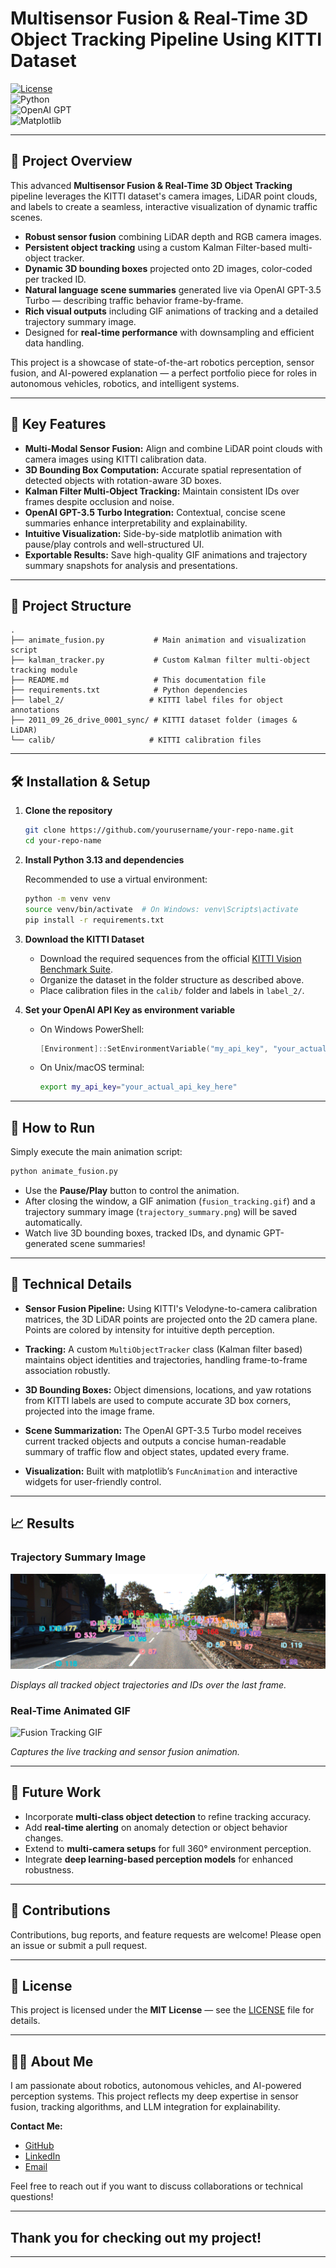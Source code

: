 # Multisensor Fusion & Real-Time 3D Object Tracking Pipeline Using KITTI Dataset

[![License](https://img.shields.io/badge/license-MIT-blue.svg)](LICENSE)  
![Python](https://img.shields.io/badge/python-3.13-blue)  
![OpenAI GPT](https://img.shields.io/badge/OpenAI-GPT--3.5--Turbo-green)  
![Matplotlib](https://img.shields.io/badge/matplotlib-3.7-orange)  

---

## 🚀 Project Overview

This advanced **Multisensor Fusion & Real-Time 3D Object Tracking** pipeline leverages the KITTI dataset's camera images, LiDAR point clouds, and labels to create a seamless, interactive visualization of dynamic traffic scenes.

- **Robust sensor fusion** combining LiDAR depth and RGB camera images.
- **Persistent object tracking** using a custom Kalman Filter-based multi-object tracker.
- **Dynamic 3D bounding boxes** projected onto 2D images, color-coded per tracked ID.
- **Natural language scene summaries** generated live via OpenAI GPT-3.5 Turbo — describing traffic behavior frame-by-frame.
- **Rich visual outputs** including GIF animations of tracking and a detailed trajectory summary image.
- Designed for **real-time performance** with downsampling and efficient data handling.

This project is a showcase of state-of-the-art robotics perception, sensor fusion, and AI-powered explanation — a perfect portfolio piece for roles in autonomous vehicles, robotics, and intelligent systems.

---

## 🎯 Key Features

- **Multi-Modal Sensor Fusion:** Align and combine LiDAR point clouds with camera images using KITTI calibration data.
- **3D Bounding Box Computation:** Accurate spatial representation of detected objects with rotation-aware 3D boxes.
- **Kalman Filter Multi-Object Tracking:** Maintain consistent IDs over frames despite occlusion and noise.
- **OpenAI GPT-3.5 Turbo Integration:** Contextual, concise scene summaries enhance interpretability and explainability.
- **Intuitive Visualization:** Side-by-side matplotlib animation with pause/play controls and well-structured UI.
- **Exportable Results:** Save high-quality GIF animations and trajectory summary snapshots for analysis and presentations.

---

## 📁 Project Structure

```text
.
├── animate_fusion.py           # Main animation and visualization script
├── kalman_tracker.py           # Custom Kalman filter multi-object tracking module
├── README.md                   # This documentation file
├── requirements.txt            # Python dependencies
├── label_2/                   # KITTI label files for object annotations
├── 2011_09_26_drive_0001_sync/ # KITTI dataset folder (images & LiDAR)
└── calib/                     # KITTI calibration files
````

---

## 🛠️ Installation & Setup

1. **Clone the repository**

   ```bash
   git clone https://github.com/yourusername/your-repo-name.git
   cd your-repo-name
   ```

2. **Install Python 3.13 and dependencies**

   Recommended to use a virtual environment:

   ```bash
   python -m venv venv
   source venv/bin/activate  # On Windows: venv\Scripts\activate
   pip install -r requirements.txt
   ```

3. **Download the KITTI Dataset**

   * Download the required sequences from the official [KITTI Vision Benchmark Suite](http://www.cvlibs.net/datasets/kitti/).
   * Organize the dataset in the folder structure as described above.
   * Place calibration files in the `calib/` folder and labels in `label_2/`.

4. **Set your OpenAI API Key as environment variable**

   * On Windows PowerShell:

     ```powershell
     [Environment]::SetEnvironmentVariable("my_api_key", "your_actual_api_key_here", "User")
     ```

   * On Unix/macOS terminal:

     ```bash
     export my_api_key="your_actual_api_key_here"
     ```

---

## 🚀 How to Run

Simply execute the main animation script:

```bash
python animate_fusion.py
```

* Use the **Pause/Play** button to control the animation.
* After closing the window, a GIF animation (`fusion_tracking.gif`) and a trajectory summary image (`trajectory_summary.png`) will be saved automatically.
* Watch live 3D bounding boxes, tracked IDs, and dynamic GPT-generated scene summaries!

---

## 🧠 Technical Details

* **Sensor Fusion Pipeline:**
  Using KITTI's Velodyne-to-camera calibration matrices, the 3D LiDAR points are projected onto the 2D camera plane. Points are colored by intensity for intuitive depth perception.

* **Tracking:**
  A custom `MultiObjectTracker` class (Kalman filter based) maintains object identities and trajectories, handling frame-to-frame association robustly.

* **3D Bounding Boxes:**
  Object dimensions, locations, and yaw rotations from KITTI labels are used to compute accurate 3D box corners, projected into the image frame.

* **Scene Summarization:**
  The OpenAI GPT-3.5 Turbo model receives current tracked objects and outputs a concise human-readable summary of traffic flow and object states, updated every frame.

* **Visualization:**
  Built with matplotlib’s `FuncAnimation` and interactive widgets for user-friendly control.

---

## 📈 Results

### Trajectory Summary Image

![Trajectory Summary](trajectory_summary.png)

*Displays all tracked object trajectories and IDs over the last frame.*

### Real-Time Animated GIF

![Fusion Tracking GIF](fusion_tracking.gif)

*Captures the live tracking and sensor fusion animation.*

---

## 🔮 Future Work

* Incorporate **multi-class object detection** to refine tracking accuracy.
* Add **real-time alerting** on anomaly detection or object behavior changes.
* Extend to **multi-camera setups** for full 360° environment perception.
* Integrate **deep learning-based perception models** for enhanced robustness.

---

## 🤝 Contributions

Contributions, bug reports, and feature requests are welcome! Please open an issue or submit a pull request.

---

## 📜 License

This project is licensed under the **MIT License** — see the [LICENSE](LICENSE) file for details.

---

## 🙋‍♂️ About Me

I am passionate about robotics, autonomous vehicles, and AI-powered perception systems. This project reflects my deep expertise in sensor fusion, tracking algorithms, and LLM integration for explainability.

**Contact Me:**  
- [GitHub](https://github.com/GKoutilya)  
- [LinkedIn](https://www.linkedin.com/in/koutilya-ganapathiraju-0a3350182/)  
- [Email](gkoutilyaraju@gmail.com)

Feel free to reach out if you want to discuss collaborations or technical questions!

---

## Thank you for checking out my project!

---
